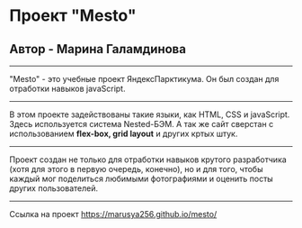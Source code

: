 # Проект "Mesto"
## Автор - Марина Галамдинова
___
"Mesto" - это учебные проект ЯндексПарктикума. Он был создан для отработки навыков javaScript.    
___
В этом проекте задействованы такие языки, как HTML, CSS и javaScript.
Здесь используется система Nested-БЭМ. А так же сайт сверстан с использованием __flex-box, grid layout__ и других кртых штук.    
___
Проект создан не только для отработки навыков крутого разработчика (хотя для этого в первую очередь, конечно), но и для того, чтобы каждый мог поделиться любимыми фотографиями и оценить посты других пользователей.
___
Ссылка на проект https://marusya256.github.io/mesto/
